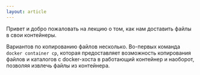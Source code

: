 ```yaml
---
layout: article
---
```

Привет и добро пожаловать на лекцию о том, как нам доставить файлы в свои контейнеры.

Вариантов по копированию файлов несколько. Во-первых команда `docker container cp`, которая предоставляет возможность копирования файлов и каталогов с docker-хоста в работающий контейнер и наоборот, позволяя извлечь файлы из контейнера.
